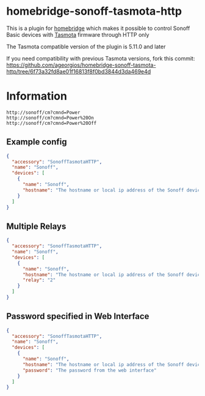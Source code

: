 # homebridge-sonoff-tasmota-http

This is a plugin for [homebridge](https://github.com/nfarina/homebridge) which makes it possible to control Sonoff Basic devices with [Tasmota](https://github.com/arendst/Sonoff-Tasmota) firmware through HTTP only

The Tasmota compatible version of the plugin is 5.11.0 and later

If you need compatibility with previous Tasmota versions, fork this commit: https://github.com/ageorgios/homebridge-sonoff-tasmota-http/tree/6f73a32fd8ae01f16813f8f0bd3844d3da469e4d

# Information
```
http://sonoff/cm?cmnd=Power
http://sonoff/cm?cmnd=Power%20On
http://sonoff/cm?cmnd=Power%20Off
```

## Example config

```json
{
  "accessory": "SonoffTasmotaHTTP",
  "name": "Sonoff",
  "devices": [
    {
      "name": "Sonoff",
      "hostname": "The hostname or local ip address of the Sonoff device"
    }
  ]
}
```

## Multiple Relays

```json
{
  "accessory": "SonoffTasmotaHTTP",
  "name": "Sonoff",
  "devices": [
    {
      "name": "Sonoff",
      "hostname": "The hostname or local ip address of the Sonoff device",
      "relay": "2"
    }
  ]
}
```

## Password specified in Web Interface

```json
{
  "accessory": "SonoffTasmotaHTTP",
  "name": "Sonoff",
  "devices": [
    {
      "name": "Sonoff",
      "hostname": "The hostname or local ip address of the Sonoff device",
      "password": "The password from the web interface"
    }
  ]
}
```
